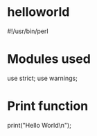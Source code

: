 # helloworld
#!/usr/bin/perl 

# Modules used 
use strict; 
use warnings; 

# Print function 
print("Hello World\n"); 
